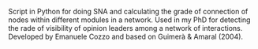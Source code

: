 Script in Python for doing SNA and calculating the grade of connection of nodes within different modules in a network. Used in my PhD for detecting the rade of visibility of opinion leaders among a network of interactions. Developed by Emanuele Cozzo and based on Guimerà & Amaral (2004).

